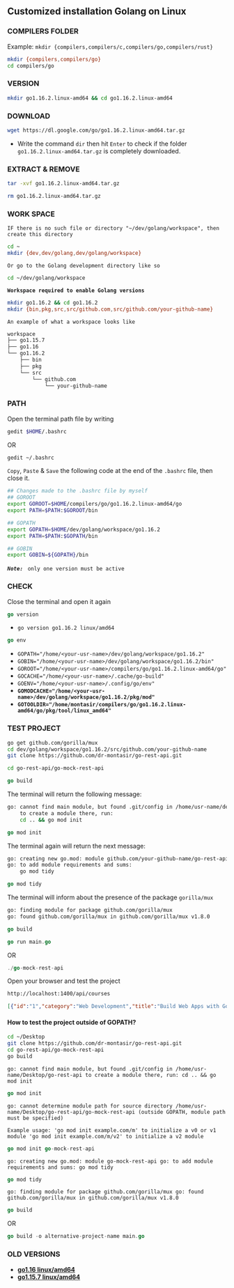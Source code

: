 ## Customized installation Golang on Linux



### COMPILERS FOLDER

Example: `mkdir {compilers,compilers/c,compilers/go,compilers/rust}`

```bash
mkdir {compilers,compilers/go}
cd compilers/go
```



### VERSION 

```bash
mkdir go1.16.2.linux-amd64 && cd go1.16.2.linux-amd64
```



### DOWNLOAD

```bash
wget https://dl.google.com/go/go1.16.2.linux-amd64.tar.gz
```

* Write the command `dir` then hit `Enter` to check if the folder `go1.16.2.linux-amd64.tar.gz` is completely downloaded.



### EXTRACT & REMOVE

```bash
tar -xvf go1.16.2.linux-amd64.tar.gz
```

```bash
rm go1.16.2.linux-amd64.tar.gz
```



### WORK SPACE

`IF there is no such file or directory "~/dev/golang/workspace", then create this directory`

```bash
cd ~
mkdir {dev,dev/golang,dev/golang/workspace}
```

`Or go to the Golang development directory like so`

```bash
cd ~/dev/golang/workspace
```
**`Workspace required to enable Golang versions`**

```bash
mkdir go1.16.2 && cd go1.16.2
mkdir {bin,pkg,src,src/github.com,src/github.com/your-github-name}
```
`An example of what a workspace looks like`

```bash
workspace
├── go1.15.7
├── go1.16
└── go1.16.2
    ├── bin
    ├── pkg
    └── src
        └── github.com
            └── your-github-name
```



### PATH

Open the terminal path file by writing

```bash
gedit $HOME/.bashrc
```

OR

```bash
gedit ~/.bashrc
```

`Copy`, `Paste` & `Save` the following code at the end of the `.bashrc` file, then close it.

```bash
## Changes made to the .bashrc file by myself
## GOROOT
export GOROOT=$HOME/compilers/go/go1.16.2.linux-amd64/go
export PATH=$PATH:$GOROOT/bin

## GOPATH
export GOPATH=$HOME/dev/golang/workspace/go1.16.2
export PATH=$PATH:$GOPATH/bin

## GOBIN
export GOBIN=${GOPATH}/bin
```

***`Note: `*** `only one version must be active`



### CHECK

Close the terminal and open it again

```go
go version
```

* `go version go1.16.2 linux/amd64`

```go
go env
```

* `GOPATH="/home/<your-usr-name>/dev/golang/workspace/go1.16.2"`
* `GOBIN="/home/<your-usr-name>/dev/golang/workspace/go1.16.2/bin"`
* `GOROOT="/home/<your-usr-name>/compilers/go/go1.16.2.linux-amd64/go"`
* `GOCACHE="/home/<your-usr-name>/.cache/go-build"`
* `GOENV="/home/<your-usr-name>/.config/go/env"`
* **`GOMODCACHE="/home/<your-usr-name>/dev/golang/workspace/go1.16.2/pkg/mod"`**
* **`GOTOOLDIR="/home/montasir/compilers/go/go1.16.2.linux-amd64/go/pkg/tool/linux_amd64"`**



### TEST PROJECT

```bash
go get github.com/gorilla/mux
cd dev/golang/workspace/go1.16.2/src/github.com/your-github-name
git clone https://github.com/dr-montasir/go-rest-api.git
```

```bash
cd go-rest-api/go-mock-rest-api
```

```GO
go build
```

The terminal will return the following message:

```bash
go: cannot find main module, but found .git/config in /home/usr-name/dev/golang/workspace/go1.16.2/src/github.com/your-github-name/go-rest-api
	to create a module there, run:
	cd .. && go mod init
```

```GO
go mod init
```

The terminal again will return the next message:

```bash
go: creating new go.mod: module github.com/your-github-name/go-rest-api/go-mock-rest-api
go: to add module requirements and sums:
	go mod tidy
```

```GO
go mod tidy
```

The terminal will inform about the presence of the package `gorilla/mux`

```bash
go: finding module for package github.com/gorilla/mux
go: found github.com/gorilla/mux in github.com/gorilla/mux v1.8.0
```

```GO
go build
```

```go
go run main.go
```

OR

```GO
./go-mock-rest-api
```

Open your browser and test the project

```cmd
http://localhost:1400/api/courses
```

```json
[{"id":"1","category":"Web Development","title":"Build Web Apps with Go Language","instructor":{"firstName":"Rob","lastName":"Pike"},"cousreDuration":"4 months"},{"id":"2","category":"Mobile App Development","title":"Build Mobile Apps with Flutter Dart","instructor":{"firstName":"Lars","lastName":"Bak"},"cousreDuration":"5 months"}]
```



#### How to test the project outside of GOPATH?

```bash
cd ~/Desktop
git clone https://github.com/dr-montasir/go-rest-api.git
cd go-rest-api/go-mock-rest-api
go build
```

`go: cannot find main module, but found .git/config in /home/usr-name/Desktop/go-rest-api
	to create a module there, run:
	cd .. && go mod init`

```GO
go mod init
```

`go: cannot determine module path for source directory /home/usr-name/Desktop/go-rest-api/go-mock-rest-api (outside GOPATH, module path must be specified)`

`Example usage:
	'go mod init example.com/m' to initialize a v0 or v1 module
	'go mod init example.com/m/v2' to initialize a v2 module`

```GO
go mod init go-mock-rest-api
```

`go: creating new go.mod: module go-mock-rest-api
go: to add module requirements and sums:
	go mod tidy`

```GO
go mod tidy
```

`go: finding module for package github.com/gorilla/mux
go: found github.com/gorilla/mux in github.com/gorilla/mux v1.8.0`

```GO
go build
```

OR

```GO
go build -o alternative-project-name main.go
```




### OLD VERSIONS

* **[go1.16 linux/amd64](https://github.com/dr-montasir/go-installation-on-linux/blob/master/versions/go1.16.linux-amd64.md)**
* **[go1.15.7 linux/amd64](https://github.com/dr-montasir/go-installation-on-linux/blob/master/versions/go1.15.7.linux-amd64.md)**

